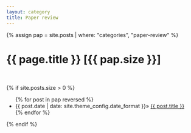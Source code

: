 ```yaml
---
layout: category
title: Paper review
---
```

{% assign pap = site.posts | where: "categories", "paper-review" %}
<h1 class="post-title">{{ page.title }} [{{ pap.size }}]</h1><br>

{% if site.posts.size > 0 %}
  <ul>
    {% for post in pap reversed %}
      <li class="post-list-item">
        <span class="home-date">
          {{ post.date | date: site.theme_config.date_format }}»
        </span>
        <a href="{{ post.url | relative_url }}">{{ post.title }}</a>
      </li>
    {% endfor %}
  </ul>
{% endif %}
